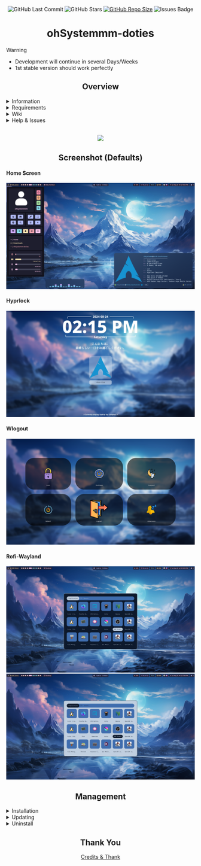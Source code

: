 
<!-- Badgets -->
<div align="center"> 

![GitHub Last Commit](https://img.shields.io/github/last-commit/ohSystemmm/ohSystemmm-doties?style=for-the-badge&color=B4BEFE&logo=github&logoColor=D9E0EE&labelColor=242438&label=Last%20Commit)
![GitHub Stars](https://img.shields.io/github/stars/ohSystemmm/ohSystemmm-doties?style=for-the-badge&logo=github&color=B4BEFE&logoColor=D9E0EE&labelColor=242438)
[![GitHub Repo Size](https://img.shields.io/github/repo-size/ohSystemmm/ohSystemmm-doties?color=B4BEFE&label=SIZE&logo=googledrive&style=for-the-badge&logoColor=D9E0EE&labelColor=242438)](https://github.com/ohSystemmm/ohSystemmm-doties)
![Issues Badge](https://img.shields.io/badge/issues-skill-green?style=for-the-badge&color=B4BEFE&logo=github&logoColor=D9E0EE&labelColor=242438)

</div>

<!-- Header -->
<div align="center">

# **ohSystemmm-doties**

</div>


> [!WARNING]
> - Development will continue in several Days/Weeks
> - 1st stable version should work perfectly



<!-- Overview -->
<div align="center">
  <h2>Overview</h2>
</div>

<details>
  <summary>Information</summary>
<br>
The ohSystemmm-doties dotfiles are crafted to provide a seamless and intuitive user experience from the moment you start. Pre-configured for quick setup, they offer a variety of customization options to fit your individual preferences. Their straightforward usability and adaptability make them an ideal choice for those looking to optimize their setup while retaining the ability to make personalized adjustments. Should you encounter any issues or bugs, don't hesitate to reach out for assistance. You can find my contact information on my GitHub profile.
<br>
</details>

<details>
  <summary>Requirements</summary>
<br>
The dotfiles are compatible with virtually any low-end device capable of running Hyprland. The primary requirement is an Arch Linux installation; while a fresh installation is preferred, it is not strictly necessary. A stable network connection is recommended, and you should also allocate some time for the installation process. The ohSystemmm-doties will automatically install the necessary packages required for the dotfiles to function properly. 
<br>
</details>

<details>
  <summary>Wiki</summary>
<br>
Not yet implemented, but expected to be included in version 2.2.5.
<br>
</details>

<details>
  <summary>Help & Issues</summary>
<br>
If you encounter any issues with the dotfiles and believe it to be related to the dotfiles themselves, please feel free to reach out or open an issue. 
You can find my contact information on my GitHub profile.
<br>
</details>

<br>
<p align = "center"><img src = "https://api.sefinek.net/api/v2/moecounter/@ohSystemmm?length=10&theme=default" </p>


<!-- Screenhots -->
<div align="center">
  <h2>Screenshot (Defaults)</h2>
</div>

#### Home Screen
![](Action-Area.d/Screenshots/Home.png)

#### Hyprlock
![](Action-Area.d/Screenshots/Hyprlock.png)

#### Wlogout
![](Action-Area.d/Screenshots/Wlogout.png)

#### Rofi-Wayland
![](Action-Area.d/Screenshots/RofiDark.png)
![](Action-Area.d/Screenshots/RofiLight.png)

<!-- Management -->
<div align="center">
  <h2>Management</h2>
</div>

<details>
  <summary>Installation</summary>

### Installation
Be sure to back up your own configurations, as they may be overwritten. It's recommended to install these dotfiles on a fresh Arch installation without a desktop environment, though they should also work on an existing setup. The included Install script will provide guidance and instructions throughout the installation process. Also, make sure to run the script in a bare TTY. (Ctrl + Alt + F3/F4/...)
```bash
$ git clone https://ohSystemmm/ohSystemmm-doties.git
$ cd ohSystemmm-doties/Action-Area.d/
$ ./Install.sh
```
After successfully installing, be sure to explore the ~/ohSystemmm-doties/Control.sh file. Run it to set your wallpaper, system design, and more.
</details>


<details>  
<summary>Updating </summary>

### Updating
To update the dotfiles, simply run the Update script, and it will handle everything automatically.
```bash
$ cd ohSystemmm-doties/Action-Area.d/
$ ./Update.sh
```

</details>

<details>
  <summary>Uninstall</summary>

### Uninstall
To uninstall, simply execute the Uninstall script. This will delete all ohSystemmm configurations, including grubtheme and sddm, and also remove any dotfiles from your system.
```bash
$ cd ohSystemmm-doties/Action-Area.d/
$ ./Uninstall.sh
```

</details>



<div align="center">
  <h2>Thank You</h2>

[Credits & Thank](Action-Area.d/Information/Credits.md)

</div>

